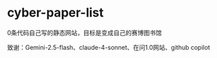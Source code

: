 # cyber-paper-list  
0条代码自己写的静态网站，目标是变成自己的赛博图书馆

致谢：Gemini-2.5-flash、claude-4-sonnet、在问1.0网站、github copilot          
